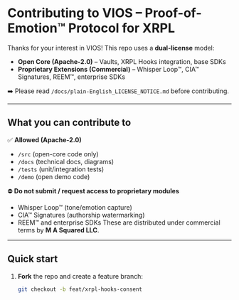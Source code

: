# Contributing to VIOS – Proof-of-Emotion™ Protocol for XRPL

Thanks for your interest in VIOS! This repo uses a **dual-license** model:

- **Open Core (Apache-2.0)** – Vaults, XRPL Hooks integration, base SDKs
- **Proprietary Extensions (Commercial)** – Whisper Loop™, CIA™ Signatures, REEM™, enterprise SDKs

➡️ Please read `/docs/plain-English_LICENSE_NOTICE.md` before contributing.

---

## What you can contribute to

✅ **Allowed (Apache-2.0)**
- `/src` (open-core code only)
- `/docs` (technical docs, diagrams)
- `/tests` (unit/integration tests)
- `/demo` (open demo code)

⛔ **Do not submit / request access to proprietary modules**
- Whisper Loop™ (tone/emotion capture)
- CIA™ Signatures (authorship watermarking)
- REEM™ and enterprise SDKs
These are distributed under commercial terms by **M A Squared LLC**.

---

## Quick start

1. **Fork** the repo and create a feature branch:
   ```bash
   git checkout -b feat/xrpl-hooks-consent
